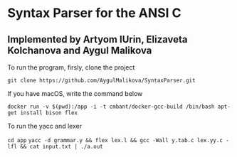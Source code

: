 # Syntax Parser for the ANSI C

## Implemented by Artyom IUrin, Elizaveta Kolchanova and Aygul Malikova

To run the program, firsly, clone the project

`git clone https://github.com/AygulMalikova/SyntaxParser.git`

If you have macOS, write the command below

`docker run -v $(pwd):/app -i -t cmbant/docker-gcc-build /bin/bash apt-get install bison flex`

To run the yacc and lexer

`cd app`
`yacc -d grammar.y && flex lex.l && gcc -Wall y.tab.c lex.yy.c -lfl && cat input.txt | ./a.out`
